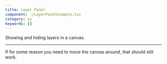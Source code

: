 ```yaml
---
title: Layer Panel
component: ./LayerPanelExample.tsx
category: ui
keywords: []
---
```


Showing and hiding layers in a canvas.

---

If for some reason you need to move the canvas around, that should still work.
